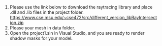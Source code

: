 1. Please use the link below to download the raytracing library and place .dll and .lib files in the project folder.
   https://www.cse.msu.edu/~cse472/src/different_version_libRayIntersection.zip
3. Please your mesh in data folder.
4. Open the project1.sln in Visual Studio, and you are ready to render shadow masks for your model.
